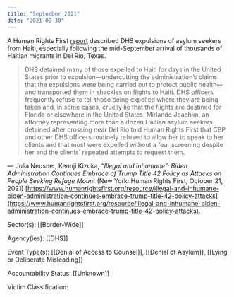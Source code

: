 ```yaml
---
title: "September 2021"
date: "2021-09-30"
---
```


A Human Rights First [report](https://www.humanrightsfirst.org/resource/illegal-and-inhumane-biden-administration-continues-embrace-trump-title-42-policy-attacks) described DHS expulsions of asylum seekers from Haiti, especially following the mid-September arrival of thousands of Haitian migrants in Del Rio, Texas.

> DHS detained many of those expelled to Haiti for days in the United States prior to expulsion—undercutting the administration’s claims that the expulsions were being carried out to protect public health—and transported them in shackles on flights to Haiti. DHS officers frequently refuse to tell those being expelled where they are being taken and, in some cases, cruelly lie that the flights are destined for Florida or elsewhere in the United States. Mirlande Joachim, an attorney representing more than a dozen Haitian asylum seekers detained after crossing near Del Rio told Human Rights First that CBP and other DHS officers routinely refused to allow her to speak to her clients and that most were expelled without a fear screening despite her and the clients’ repeated attempts to request them.

— Julia Neusner, Kennji Kizuka, _“Illegal and Inhumane”: Biden Administration Continues Embrace of Trump Title 42 Policy as Attacks on People Seeking Refuge Mount_ (New York: Human Rights First, October 21, 2021) [https://www.humanrightsfirst.org/resource/illegal-and-inhumane-biden-administration-continues-embrace-trump-title-42-policy-attacks](https://www.humanrightsfirst.org/resource/illegal-and-inhumane-biden-administration-continues-embrace-trump-title-42-policy-attacks).

Sector(s): [[Border-Wide]]

Agency(ies): [[DHS]]

Event Type(s): [[Denial of Access to Counsel]],  [[Denial of Asylum]],  [[Lying or Deliberate Misleading]]

Accountability Status: [[Unknown]]

Victim Classification: 